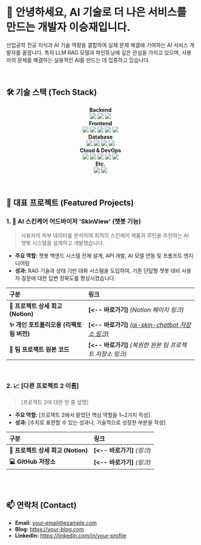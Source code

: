# 👋 안녕하세요, AI 기술로 더 나은 서비스를 만드는 개발자 이승재입니다.

산업공학 전공 지식과 AI 기술 역량을 결합하여 실제 문제 해결에 기여하는 AI 서비스 개발자를 꿈꿉니다. 특히 LLM RAG 모델과 파인튜닝에 깊은 관심을 가지고 있으며, 사용자의 문제를 해결하는 실용적인 AI를 만드는 데 집중하고 있습니다.

<br>

## 🛠️ 기술 스택 (Tech Stack)

<!-- 
자신이 다룰 수 있는 기술들을 아이콘으로 보여주면 훨씬 보기 좋습니다.
Shields.io (https://shields.io/) 사이트를 활용하여 아래와 같은 뱃지를 쉽게 만들 수 있습니다.
-->
<p align="center">
  <strong>Backend</strong><br>
  <img src="https://img.shields.io/badge/Python-3776AB?style=for-the-badge&logo=python&logoColor=white">
  <img src="https://img.shields.io/badge/FastAPI-009688?style=for-the-badge&logo=fastapi&logoColor=white">
  <img src="https://img.shields.io/badge/Node.js-339933?style=for-the-badge&logo=nodedotjs&logoColor=white">
  <br>
  <strong>Frontend</strong><br>
  <img src="https://img.shields.io/badge/React-61DAFB?style=for-the-badge&logo=react&logoColor=black">
  <img src="https://img.shields.io/badge/React_Native-61DAFB?style=for-the-badge&logo=react&logoColor=black">
  <img src="https://img.shields.io/badge/JavaScript-F7DF1E?style=for-the-badge&logo=javascript&logoColor=black">
  <img src="https://img.shields.io/badge/HTML5-E34F26?style=for-the-badge&logo=html5&logoColor=white">
  <img src="https://img.shields.io/badge/jQuery-0769AD?style=for-the-badge&logo=jquery&logoColor=white">
  <br>
  <strong>Database</strong><br>
  <img src="https://img.shields.io/badge/PostgreSQL-4169E1?style=for-the-badge&logo=postgresql&logoColor=white">
  <img src="https://img.shields.io/badge/Oracle-F80000?style=for-the-badge&logo=oracle&logoColor=white">
  <img src="https://img.shields.io/badge/MongoDB-47A248?style=for-the-badge&logo=mongodb&logoColor=white">
  <img src="https://img.shields.io/badge/Redis-DC382D?style=for-the-badge&logo=redis&logoColor=white">
  <br>
  <strong>Cloud & DevOps</strong><br>
  <img src="https://img.shields.io/badge/Azure-0078D4?style=for-the-badge&logo=microsoftazure&logoColor=white">
  <img src="https://img.shields.io/badge/Docker-2496ED?style=for-the-badge&logo=docker&logoColor=white">
  <img src="https://img.shields.io/badge/Linux-FCC624?style=for-the-badge&logo=linux&logoColor=black">
  <img src="https://img.shields.io/badge/Git-F05032?style=for-the-badge&logo=git&logoColor=white">
  <img src="https://img.shields.io/badge/GitHub-181717?style=for-the-badge&logo=github&logoColor=white">
  <br>
  <strong>Etc.</strong><br>
  <img src="https://img.shields.io/badge/R-276DC3?style=for-the-badge&logo=r&logoColor=white">
  <img src="https://img.shields.io/badge/Figma-F24E1E?style=for-the-badge&logo=figma&logoColor=white">
</p>

<br>

## 🚀 대표 프로젝트 (Featured Projects)

### 1. 🤖 AI 스킨케어 어드바이저 'SkinView' (챗봇 기능)
> 사용자의 피부 데이터를 분석하여 최적의 스킨케어 제품과 루틴을 추천하는 AI 챗봇 시스템을 설계하고 개발했습니다.

- **주요 역할:** 챗봇 백엔드 시스템 전체 설계, API 개발, AI 모델 연동 및 프롬프트 엔지니어링
- **성과:** RAG 기술과 상태 기반 대화 시스템을 도입하여, 기존 단답형 챗봇 대비 사용자 질문에 대한 답변 정확도를 향상시켰습니다.

| 구분 | 링크 |
| :--- | :--- |
| **📝 프로젝트 상세 회고 (Notion)** | **[<-- 바로가기]** *(Notion 페이지 링크)* |
| **✨ 개인 포트폴리오용 (리팩토링 버전)** | **[<-- 바로가기]** *[(ai-skin-chatbot 저장소 링크)](https://github.com/SJLee-83/ai-skin-chatbot)* |
| **👥 팀 프로젝트 원본 코드** | **[<-- 바로가기]** *(복원한 원본 팀 프로젝트 저장소 링크)* |

<br>

### 2. 📈 [다른 프로젝트 2 이름]
> [프로젝트 2에 대한 한 줄 설명]

- **주요 역할:** [프로젝트 2에서 맡았던 핵심 역할을 1~2가지 작성]
- **성과:** [수치로 표현할 수 있는 성과나, 기술적으로 성장한 부분을 작성]

| 구분 | 링크 |
| :--- | :--- |
| **📝 프로젝트 상세 회고 (Notion)** | **[<-- 바로가기]** *(링크)* |
| **💻 GitHub 저장소** | **[<-- 바로가기]** *(링크)* |

<br>

<!-- 
이런 형식으로 보여주고 싶은 프로젝트들을 2~3개 정도 추가하시면 됩니다.
가장 자신 있는 프로젝트를 맨 위에 배치하세요.
-->

<br>

## 📫 연락처 (Contact)

<!-- 자신의 연락처나 SNS 링크를 넣어주세요. -->
- **Email:** your-email@example.com
- **Blog:** https://your-blog.com
- **LinkedIn:** https://linkedin.com/in/your-profile
